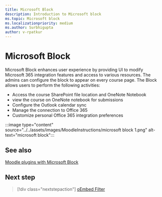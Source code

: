 ```yaml
---
title: Microsoft Block
description: Introduction to Microsoft block
ms.topic: Microsoft block
ms.localizationpriority: medium
ms.author: Surbhigupta
author: v-rpatkur
---
```


# Microsoft Block

Microsoft Block enhances user experience by providing UI to modify Microsoft 365 integration features and access to various resources. The admins can configure the block to appear on every course page. The Block allows users to perform the following activities:

* Access the course SharePoint file location and OneNote Notebook
* view the course on OneNote notebook for submissions
* Configure the Outlook calendar sync
* Manage the connection to Office 365
* Customize personal Office 365 integration preferences

:::image type="content" source="../../assets/images/MoodleInstructions/microsoft block 1.png" alt-text="microsoft block":::

## See also

[Moodle plugins with Microsoft Block](https://moodle.org/plugins/block_microsoft)

## Next step

> [!div class="nextstepaction"]
> [oEmbed Filter](/teamblog)
